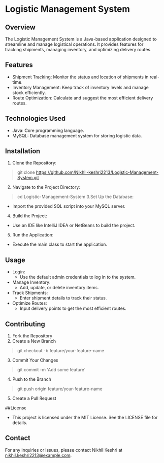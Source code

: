 # Logistic Management System
## Overview
The Logistic Management System is a Java-based application designed to streamline and manage logistical operations. It provides features for tracking shipments, managing inventory, and optimizing delivery routes.

## Features
- Shipment Tracking: Monitor the status and location of shipments in real-time.
- Inventory Management: Keep track of inventory levels and manage stock efficiently.
- Route Optimization: Calculate and suggest the most efficient delivery routes.

## Technologies Used
- Java: Core programming language.
- MySQL: Database management system for storing logistic data.

## Installation
1. Clone the Repository:
> git clone https://github.com/Nikhil-keshri2213/Logistic-Management-System.git
2. Navigate to the Project Directory:
> cd Logistic-Management-System
3.Set Up the Database:
  - Import the provided SQL script into your MySQL server.
4. Build the Project:
  - Use an IDE like IntelliJ IDEA or NetBeans to build the project.
5. Run the Application:
  - Execute the main class to start the application.

## Usage
- Login:
  - Use the default admin credentials to log in to the system.
- Manage Inventory:
  - Add, update, or delete inventory items.
- Track Shipments:
  - Enter shipment details to track their status.
- Optimize Routes:
  - Input delivery points to get the most efficient routes.

## Contributing
1. Fork the Repository
2. Create a New Branch
> git checkout -b feature/your-feature-name
3. Commit Your Changes
> git commit -m 'Add some feature'
4. Push to the Branch
> git push origin feature/your-feature-name
5. Create a Pull Request

##License
- This project is licensed under the MIT License. See the LICENSE file for details.

## Contact
For any inquiries or issues, please contact Nikhil Keshri at nikhil.keshri2213@example.com.

